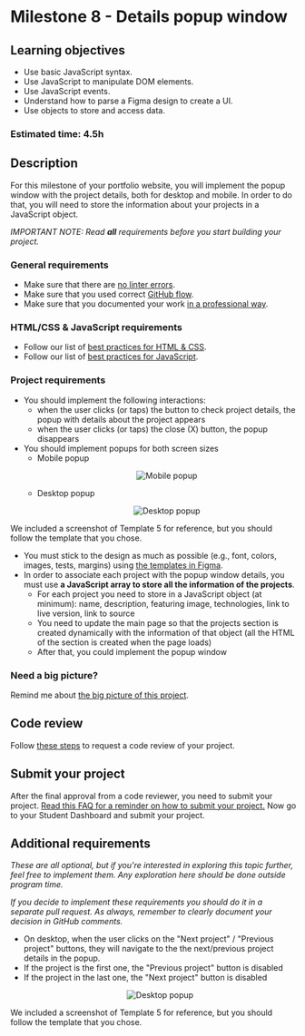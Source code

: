 # Milestone 8 - Details popup window

## Learning objectives

- Use basic JavaScript syntax.
- Use JavaScript to manipulate DOM elements.
- Use JavaScript events.
- Understand how to parse a Figma design to create a UI.
- Use objects to store and access data.

### Estimated time: 4.5h

## Description

For this milestone of your portfolio website, you will implement the popup window with the project details, both for desktop and mobile. In order to do that, you will need to store the information about your projects in a JavaScript object.

*IMPORTANT NOTE: Read **all** requirements before you start building your project.*

### General requirements

- Make sure that there are [no linter errors](https://github.com/microverseinc/linters-config).
- Make sure that you used correct [GitHub flow](https://github.com/microverseinc/curriculum-transversal-skills/blob/main/git-github/articles/github_flow.md).
- Make sure that you documented your work [in a professional way](https://github.com/microverseinc/curriculum-transversal-skills/blob/main/documentation/articles/professional_repo_rules.md).

### HTML/CSS & JavaScript requirements

- Follow our list of [best practices for HTML & CSS](https://github.com/microverseinc/curriculum-html-css/blob/main/articles/html_css_best_practices.md).
- Follow our list of [best practices for JavaScript](https://github.com/microverseinc/curriculum-html-css/blob/main/articles/javascript_best_practices.md).

### Project requirements

- You should implement the following interactions:
  - when the user clicks (or taps) the button to check project details, the popup with details about the project appears
  - when the user clicks (or taps) the close (X) button, the popup disappears
- You should implement popups for both screen sizes
  - Mobile popup
    <p align="center">
      <img src="./images/m8_popup/modal_mobile.png" alt="Mobile popup" />
    </p>
  - Desktop popup
    <p align="center">
      <img src="./images/m8_popup/modal_desktop.png" alt="Desktop popup" />
    </p>
We included a screenshot of Template 5 for reference, but you should follow the template that you chose.
- You must stick to the design as much as possible (e.g., font, colors, images, tests, margins) using [the templates in Figma](https://www.figma.com/file/l7SqJ3ZfkAKih9sFxvWSR4/Microverse-Student-Project-1?node-id=0%3A1).
- In order to associate each project with the popup window details, you must use **a JavaScript array to store all the information of the projects**.
  - For each project you need to store in a JavaScript object (at minimum): name, description, featuring image, technologies, link to live version, link to source
  - You need to update the main page so that the projects section is created dynamically with the information of that object (all the HTML of the section is created when the page loads)
  - After that, you could implement the popup window


### Need a big picture?

Remind me about [the big picture of this project](./sneak_peek.md).

## Code review

Follow [these steps](https://github.com/microverseinc/curriculum-transversal-skills/blob/main/code-review/articles/how_to_ask_for_a_code_review.md) to request a code review of your project.

## Submit your project

After the final approval from a code reviewer, you need to submit your project.
[Read this FAQ for a reminder on how to submit your project.](https://microverse.zendesk.com/hc/en-us/articles/360061344234)
Now go to your Student Dashboard and submit your project.

## Additional requirements

*These are all optional, but if you're interested in exploring this topic further, feel free to implement them. Any exploration here should be done outside program time.*

*If you decide to implement these requirements you should do it in a separate pull request. As always, remember to clearly document your decision in GitHub comments.*

- On desktop, when the user clicks on the "Next project" / "Previous project" buttons, they will navigate to the the next/previous project details in the popup.
- If the project is the first one, the "Previous project" button is disabled
- If the project in the last one, the "Next project" button is disabled
  <p align="center">
    <img src="./images/m8_popup/modal_desktop.png" alt="Desktop popup" />
  </p>
We included a screenshot of Template 5 for reference, but you should follow the template that you chose.
